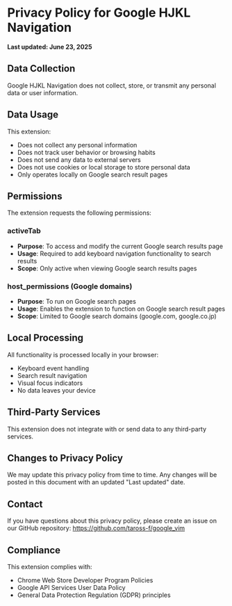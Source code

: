 # Privacy Policy for Google HJKL Navigation

**Last updated: June 23, 2025**

## Data Collection

Google HJKL Navigation does not collect, store, or transmit any personal data or user information.

## Data Usage

This extension:
- Does not collect any personal information
- Does not track user behavior or browsing habits
- Does not send any data to external servers
- Does not use cookies or local storage to store personal data
- Only operates locally on Google search result pages

## Permissions

The extension requests the following permissions:

### activeTab
- **Purpose**: To access and modify the current Google search results page
- **Usage**: Required to add keyboard navigation functionality to search results
- **Scope**: Only active when viewing Google search results pages

### host_permissions (Google domains)
- **Purpose**: To run on Google search pages
- **Usage**: Enables the extension to function on Google search result pages
- **Scope**: Limited to Google search domains (google.com, google.co.jp)

## Local Processing

All functionality is processed locally in your browser:
- Keyboard event handling
- Search result navigation
- Visual focus indicators
- No data leaves your device

## Third-Party Services

This extension does not integrate with or send data to any third-party services.

## Changes to Privacy Policy

We may update this privacy policy from time to time. Any changes will be posted in this document with an updated "Last updated" date.

## Contact

If you have questions about this privacy policy, please create an issue on our GitHub repository: https://github.com/taross-f/google_vim

## Compliance

This extension complies with:
- Chrome Web Store Developer Program Policies
- Google API Services User Data Policy
- General Data Protection Regulation (GDPR) principles